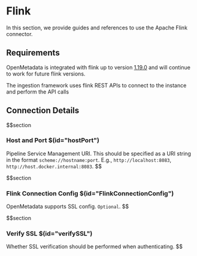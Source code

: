 # Flink
In this section, we provide guides and references to use the Apache Flink connector.

## Requirements

OpenMetadata is integrated with flink up to version <a href="https://nightlies.apache.org/flink/flink-docs-master/docs/dev/table/sql/gettingstarted/" target="_blank">1.19.0</a> and will continue to work for future flink versions.

The ingestion framework uses flink REST APIs to connect to the instance and perform the API calls

## Connection Details
$$section
### Host and Port $(id="hostPort")
Pipeline Service Management URI. This should be specified as a URI string in the format `scheme://hostname:port`. E.g., `http://localhost:8083`, `http://host.docker.internal:8083`.
$$

$$section
### Flink Connection Config $(id="FlinkConnectionConfig")
OpenMetadata supports SSL config.
`Optional`.
$$


$$section
### Verify SSL $(id="verifySSL")
Whether SSL verification should be performed when authenticating.
$$
